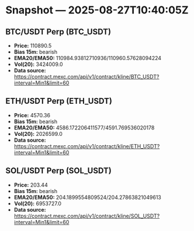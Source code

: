 # Snapshot — 2025-08-27T10:40:05Z

## BTC/USDT Perp (BTC_USDT)
- **Price:** 110890.5
- **Bias 15m:** bearish
- **EMA20/EMA50:** 110984.93812710936/110960.57628094224
- **Vol(20):** 3424009.0
- **Data source:** https://contract.mexc.com/api/v1/contract/kline/BTC_USDT?interval=Min1&limit=60

## ETH/USDT Perp (ETH_USDT)
- **Price:** 4570.36
- **Bias 15m:** bearish
- **EMA20/EMA50:** 4586.172206411577/4591.769536020178
- **Vol(20):** 2026599.0
- **Data source:** https://contract.mexc.com/api/v1/contract/kline/ETH_USDT?interval=Min1&limit=60

## SOL/USDT Perp (SOL_USDT)
- **Price:** 203.44
- **Bias 15m:** bearish
- **EMA20/EMA50:** 204.1899554809524/204.27863821049613
- **Vol(20):** 6953727.0
- **Data source:** https://contract.mexc.com/api/v1/contract/kline/SOL_USDT?interval=Min1&limit=60
